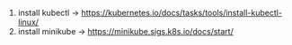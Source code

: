 1. install kubectl -> https://kubernetes.io/docs/tasks/tools/install-kubectl-linux/
2. install minikube -> https://minikube.sigs.k8s.io/docs/start/

